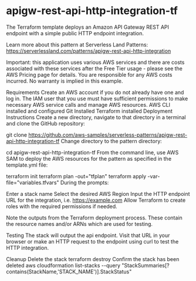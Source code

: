 # apigw-rest-api-http-integration-tf

The Terraform template deploys an Amazon API Gateway REST API endpoint with a simple public HTTP endpoint integration.

Learn more about this pattern at Serverless Land Patterns: https://serverlessland.com/patterns/apigw-rest-api-http-integration

Important: this application uses various AWS services and there are costs associated with these services after the Free Tier usage - please see the AWS Pricing page for details. You are responsible for any AWS costs incurred. No warranty is implied in this example.

Requirements
Create an AWS account if you do not already have one and log in. The IAM user that you use must have sufficient permissions to make necessary AWS service calls and manage AWS resources.
AWS CLI installed and configured
Git Installed
Terraform installed
Deployment Instructions
Create a new directory, navigate to that directory in a terminal and clone the GitHub repository:

git clone https://github.com/aws-samples/serverless-patterns/apigw-rest-api-http-integration-tf
Change directory to the pattern directory:

cd apigw-rest-api-http-integration-tf
From the command line, use AWS SAM to deploy the AWS resources for the pattern as specified in the template.yml file:

terraform init
terraform plan -out="tfplan"
terraform apply -var-file="variables.tfvars"
During the prompts:

Enter a stack name
Select the desired AWS Region
Input the HTTP endpoint URL for the integration, i.e. https://example.com
Allow Terraform to create roles with the required permissions if needed.


Note the outputs from the Terraform deployment process. These contain the resource names and/or ARNs which are used for testing.

Testing
The stack will output the api endpoint. Visit that URL in your browser or make an HTTP request to the endpoint using curl to test the HTTP integration.

Cleanup
Delete the stack
terraform destroy
Confirm the stack has been deleted
aws cloudformation list-stacks --query "StackSummaries[?contains(StackName,'STACK_NAME')].StackStatus"
